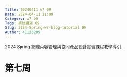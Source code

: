 ```yaml
---
Title: 20240411 w7 09
Date: 2024-04-11 11:09
Category: w7 09
Tags: 網誌編寫 09
Slug: 2024-Spring-w7-blog-tutorial 09
Author: 41123209
---
```


2024 Spring 網際內容管理與協同產品設計實習課程教學導引.

<!-- PELICAN_END_SUMMARY -->

# 第七周
